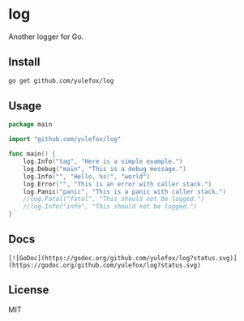 # log
Another logger for Go.

## Install

```bash
go get github.com/yulefox/log
```

## Usage

```go
package main

import "github.com/yulefox/log"

func main() {
	log.Info("tag", "Here is a simple example.")
	log.Debug("main", "This is a debug message.")
	log.Info("", "Hello, %s!", "world")
	log.Error("", "This is an error with caller stack.")
	log.Panic("panic", "This is a panic with caller stack.")
	//log.Fatal("fatal", "This should not be logged.")
	//log.Info("info", "This should not be logged.")
}
```

## Docs
    
    [![GoDoc](https://godoc.org/github.com/yulefox/log?status.svg)](https://godoc.org/github.com/yulefox/log?status.svg)

## License

MIT
